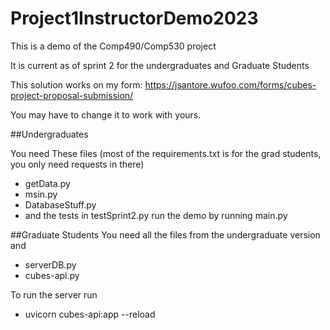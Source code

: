 # Project1InstructorDemo2023
This is a demo of the Comp490/Comp530 project 

It is current as of sprint 2 for the undergraduates and Graduate Students

This solution works on my form:
https://jsantore.wufoo.com/forms/cubes-project-proposal-submission/

You may have to change it to work with yours.

##Undergraduates 

You need These files (most of the requirements.txt is for the grad students, you only need requests in there)
- getData.py
- msin.py
- DatabaseStuff.py
- and the tests in testSprint2.py
run the demo by running main.py

##Graduate Students
You need all the files from the undergraduate version and
- serverDB.py
- cubes-api.py

To run the server run
-  uvicorn cubes-api:app --reload



